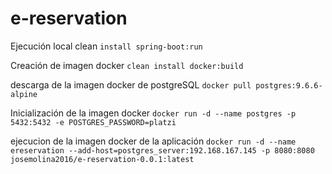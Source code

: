 # e-reservation


Ejecución local clean 
```install spring-boot:run```

Creación de imagen docker 
```clean install docker:build```


descarga de la imagen docker de postgreSQL
```docker pull postgres:9.6.6-alpine```

Inicialización de la imagen docker 
```docker run -d --name postgres -p 5432:5432 -e POSTGRES_PASSWORD=platzi```

ejecucion de la imagen docker de la aplicación
```docker run -d --name ereservation --add-host=postgres_server:192.168.167.145 -p 8080:8080 josemolina2016/e-reservation-0.0.1:latest```
